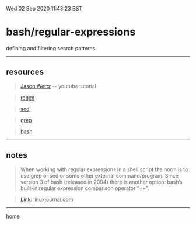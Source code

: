 Wed 02 Sep 2020 11:43:23 BST

# bash/regular-expressions

defining and filtering search patterns

_____

## resources

> [Jason Wertz](https://youtu.be/KJG1dETacLI) -- youtube tutorial

> [regex](./regex.md)

> [sed](./sed-index.md)

> [grep](./grep-index.md)

> [bash](./bash-index.md)
___

## notes

> When working with regular expressions in a shell script the norm is to use grep or sed or some other external command/program. Since version 3 of bash (released in 2004) there is another option: bash’s built-in regular expression comparison operator “=~”.

> [Link](https://www.linuxjournal.com/content/bash-regular-expressions): linuxjournal.com

___

[home](./home.md) 

